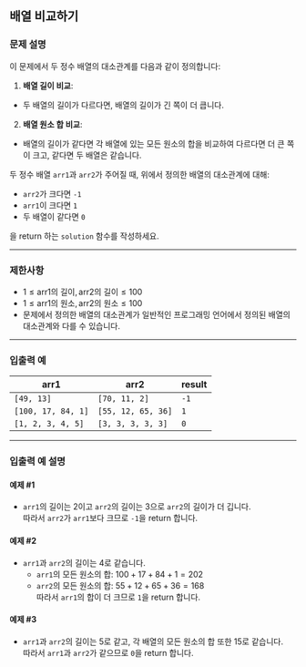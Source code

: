 ## 배열 비교하기

### 문제 설명
이 문제에서 두 정수 배열의 대소관계를 다음과 같이 정의합니다:

1. **배열 길이 비교**:
  - 두 배열의 길이가 다르다면, 배열의 길이가 긴 쪽이 더 큽니다.

2. **배열 원소 합 비교**:
  - 배열의 길이가 같다면 각 배열에 있는 모든 원소의 합을 비교하여 다르다면 더 큰 쪽이 크고, 같다면 두 배열은 같습니다.

두 정수 배열 `arr1`과 `arr2`가 주어질 때, 위에서 정의한 배열의 대소관계에 대해:
- `arr2`가 크다면 `-1`
- `arr1`이 크다면 `1`
- 두 배열이 같다면 `0`

을 return 하는 `solution` 함수를 작성하세요.

---

### 제한사항
- $1 \leq \text{arr1의 길이}, \text{arr2의 길이} \leq 100$
- $1 \leq \text{arr1의 원소}, \text{arr2의 원소} \leq 100$
- 문제에서 정의한 배열의 대소관계가 일반적인 프로그래밍 언어에서 정의된 배열의 대소관계와 다를 수 있습니다.

---

### 입출력 예

| arr1               | arr2               | result |
|--------------------|--------------------|--------|
| `[49, 13]`         | `[70, 11, 2]`      | `-1`   |
| `[100, 17, 84, 1]` | `[55, 12, 65, 36]` | `1`    |
| `[1, 2, 3, 4, 5]`  | `[3, 3, 3, 3, 3]`  | `0`    |

---

### 입출력 예 설명

#### 예제 #1
- `arr1`의 길이는 2이고 `arr2`의 길이는 3으로 `arr2`의 길이가 더 깁니다.  
  따라서 `arr2`가 `arr1`보다 크므로 `-1`을 return 합니다.

#### 예제 #2
- `arr1`과 `arr2`의 길이는 4로 같습니다.
  - `arr1`의 모든 원소의 합: $100 + 17 + 84 + 1 = 202$
  - `arr2`의 모든 원소의 합: $55 + 12 + 65 + 36 = 168$  
    따라서 `arr1`의 합이 더 크므로 `1`을 return 합니다.

#### 예제 #3
- `arr1`과 `arr2`의 길이는 5로 같고, 각 배열의 모든 원소의 합 또한 $15$로 같습니다.  
  따라서 `arr1`과 `arr2`가 같으므로 `0`을 return 합니다.